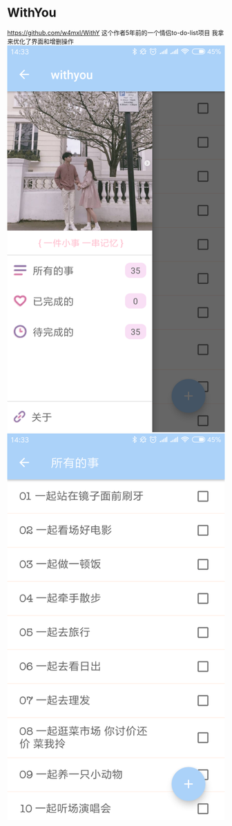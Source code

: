 # WithYou
https://github.com/w4mxl/WithY 这个作者5年前的一个情侣to-do-list项目 我拿来优化了界面和增删操作
![image](https://github.com/hudafei1225/WithYou/blob/master/1.png)
![image](https://github.com/hudafei1225/WithYou/blob/master/2.png)
